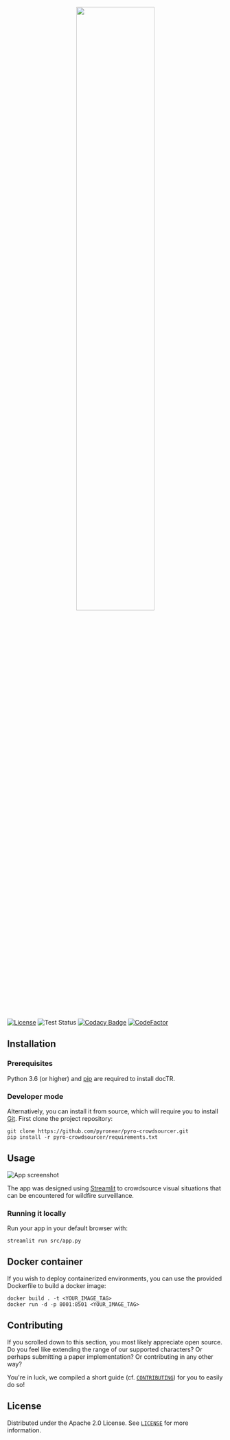 <p align="center">
  <img src="https://pyronear.org/img/logo_letters.png" width="60%">
</p>

[![License](https://img.shields.io/badge/License-Apache%202.0-blue.svg)](LICENSE) ![Test Status](https://github.com/pyronear/pyro-crowdsourcer/workflows/tests/badge.svg)  [![Codacy Badge](https://app.codacy.com/project/badge/Grade/1c73a45c6b3f4bc88c6725d50a2771fe)](https://www.codacy.com/gh/pyronear/pyro-crowdsourcer/dashboard?utm_source=github.com&amp;utm_medium=referral&amp;utm_content=pyronear/pyro-crowdsourcer&amp;utm_campaign=Badge_Grade) [![CodeFactor](https://www.codefactor.io/repository/github/pyronear/pyro-crowdsourcer/badge)](https://www.codefactor.io/repository/github/pyronear/pyro-crowdsourcer)



## Installation

### Prerequisites

Python 3.6 (or higher) and [pip](https://pip.pypa.io/en/stable/) are required to install docTR. 

### Developer mode
Alternatively, you can install it from source, which will require you to install [Git](https://git-scm.com/book/en/v2/Getting-Started-Installing-Git).
First clone the project repository:

```shell
git clone https://github.com/pyronear/pyro-crowdsourcer.git
pip install -r pyro-crowdsourcer/requirements.txt
```


## Usage

![App screenshot](https://user-images.githubusercontent.com/55736935/150159226-7ca2b78a-fe90-4fa3-9a2c-edcbc5a74c27.png)

The app was designed using [Streamlit](https://streamlit.io/) to crowdsource visual situations that can be encountered for wildfire surveillance.

### Running it locally

Run your app in your default browser with:

```shell
streamlit run src/app.py
```


## Docker container

If you wish to deploy containerized environments, you can use the provided Dockerfile to build a docker image:

```shell
docker build . -t <YOUR_IMAGE_TAG>
docker run -d -p 8001:8501 <YOUR_IMAGE_TAG>
```


## Contributing

If you scrolled down to this section, you most likely appreciate open source. Do you feel like extending the range of our supported characters? Or perhaps submitting a paper implementation? Or contributing in any other way?

You're in luck, we compiled a short guide (cf. [`CONTRIBUTING`](CONTRIBUTING.md)) for you to easily do so!


## License

Distributed under the Apache 2.0 License. See [`LICENSE`](LICENSE) for more information.

